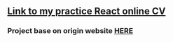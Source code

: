 ## [Link to my practice React online CV](https://trannhathung-cv.herokuapp.com)
### Project base on origin website [HERE](http://trimatrixlab.com/store/flatrica/index-normal.html)
